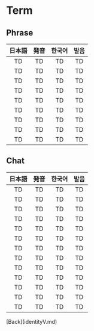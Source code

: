 # Term

## Phrase

|日本語|発音|한국어|발음|
|:-:|:-:|:-:|:-:|
|TD|TD|TD|TD|
|TD|TD|TD|TD|
|TD|TD|TD|TD|
|TD|TD|TD|TD|
|TD|TD|TD|TD|
|TD|TD|TD|TD|
|TD|TD|TD|TD|
|TD|TD|TD|TD|
|TD|TD|TD|TD|

## Chat

|日本語|発音|한국어|발음|
|:-:|:-:|:-:|:-:|
|TD|TD|TD|TD|
|TD|TD|TD|TD|
|TD|TD|TD|TD|
|TD|TD|TD|TD|
|TD|TD|TD|TD|
|TD|TD|TD|TD|
|TD|TD|TD|TD|
|TD|TD|TD|TD|
|TD|TD|TD|TD|
|TD|TD|TD|TD|
|TD|TD|TD|TD|
|TD|TD|TD|TD|
|TD|TD|TD|TD|

<div class="backBtn">
[Back](identityV.md)
</div>



